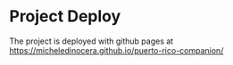 # Project Deploy

The project is deployed with github pages at https://micheledinocera.github.io/puerto-rico-companion/
